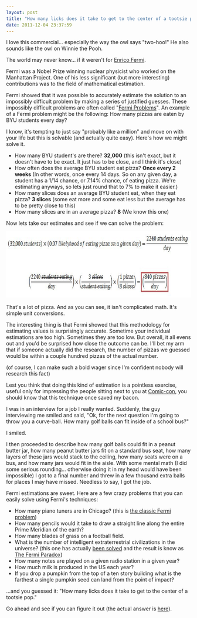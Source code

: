 ```yaml
---
layout: post
title: "How many licks does it take to get to the center of a tootsie pop? (and how to figure it out)"
date: 2011-12-04 23:37:59
---
```


I love this commercial... especially the way the owl says "two-hoo!" He also sounds like the owl on Winnie the Pooh.

<p style="text-align: center;">
</p>

The world may never know... if it weren't for <a href="http://en.wikipedia.org/wiki/Enrico_Fermi" target="_blank" title="Enrico Fermi">Enrico Fermi</a>.

Fermi was a Nobel Prize winning nuclear physicist who worked on the Manhattan Project. One of his less significant (but more interesting) contributions was to the field of mathematical estimation.

Fermi showed that it was possible to accurately estimate the solution to an impossibly difficult problem by making a series of justified guesses. These impossibly difficult problems are often called "<a href="http://en.wikipedia.org/wiki/Fermi_problem" target="_blank" title="Fermi Problem">Fermi Problems</a>". An example of a Fermi problem might be the following: How many pizzas are eaten by BYU students every day?

I know, it's tempting to just say "probably like a million" and move on with your life but this is solvable (and actually quite easy). Here's how we might solve it.

*   How many BYU student's are there? **32,000** (this isn't exact, but it doesn't have to be exact. It just has to be close, and I think it's close)
*   How often does the average BYU student eat pizza? **Once every 2 weeks** (In other words, once every 14 days. So on any given day, a student has a 1/14 chance, or 7.14% chance, of eating pizza. We're estimating anyways, so lets just round that to 7% to make it easier.)
*   How many slices does an average BYU student eat, when they eat pizza? **3 slices** (some eat more and some eat less but the average has to be pretty close to this)
*   How many slices are in an average pizza? **8** (We know this one)

Now lets take our estimates and see if we can solve the problem:

<a href="http://bryanbraun.com/2011/12/04/how-many-licks-does-it-take-to-get-to-the-center-of-a-tootsie-pop/pizza-math/" rel="attachment wp-att-812"><img alt="" class="size-full wp-image-812 alignleft" height="180" src="/sites/default/files/wp-content/uploads/Pizza-Math.jpg" title="Pizza Math" width="753" /></a>

That's a lot of pizza. And as you can see, it isn't complicated math. It's simple unit conversions.

The interesting thing is that Fermi showed that this methodology for estimating values is surprisingly accurate. Sometime your individual estimations are too high. Sometimes they are too low. But overall, it all evens out and you'd be surprised how close the outcome can be. I'll bet my arm that if someone actually did the research, the number of pizzas we guessed would be within a couple hundred pizzas of the actual number.

(of course, I can make such a bold wager since I'm confident nobody will research this fact)

Lest you think that doing this kind of estimation is a pointless exercise, useful only for impressing the people sitting next to you at <a href="http://www.comic-con.org/cci/" target="_blank" title="Comic-con">Comic-con</a>, you should know that this technique once saved my bacon.

I was in an interview for a job I really wanted. Suddenly, the guy interviewing me smiled and said, "Ok, for the next question I'm going to throw you a curve-ball. How many golf balls can fit inside of a school bus?"

I smiled.

I then proceeded to describe how many golf balls could fit in a peanut butter jar, how many peanut butter jars fit on a standard bus seat, how many layers of these jars would stack to the ceiling, how many seats were on a bus, and how many jars would fit in the aisle. With some mental math (I did some serious rounding... otherwise doing it in my head would have been impossible) I got to a final number and threw in a few thousand extra balls for places I may have missed. Needless to say, I got the job.

Fermi estimations are sweet. Here are a few crazy problems that you can easily solve using Fermi's techniques:

*   How many piano tuners are in Chicago? (this is <a href="http://www.grc.nasa.gov/WWW/k-12/Numbers/Math/Mathematical_Thinking/fermis_piano_tuner.htm" target="_blank" title="The Classic Fermi Problem - Piano Tuners in Chicago">the classic Fermi problem</a>)
*   How many pencils would it take to draw a straight line along the entire Prime Meridian of the earth?
*   How many blades of grass on a football field.
*   What is the number of intelligent extraterrestrial civilizations in the universe? (this one has actually <a href="http://en.wikipedia.org/wiki/Drake_equation" target="_blank" title="Drake Equation">been solved</a> and the result is know as <a href="http://en.wikipedia.org/wiki/Fermi_paradox" target="_blank" title="The Fermi Paradox">The Fermi Paradox</a>)
*   How many notes are played on a given radio station in a given year?
*   How much milk is produced in the US each year?
*   If you drop a pumpkin from the top of a ten story building what is the farthest a single pumpkin seed can land from the point of impact?

...and you guessed it: "How many licks does it take to get to the center of a tootsie pop."

Go ahead and see if you can figure it out (the actual answer is <a href="http://www.wolframalpha.com/input/?i=how+many+licks+does+it+take+to+get+to+the+center+of+a+tootsie+pop" target="_blank" title="Wolfram Alpha knows everything...">here</a>).